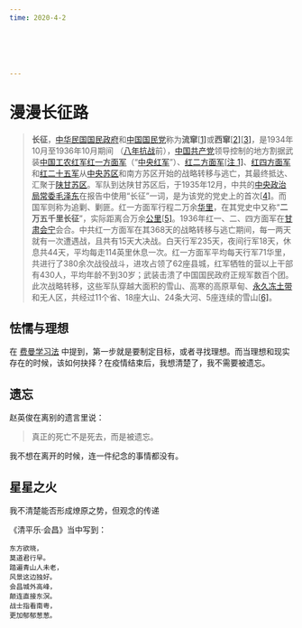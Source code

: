 ```yaml
---
time: 2020-4-2






---
```




# 漫漫长征路

> **长征**，[中华民国](https://zh.wikipedia.org/wiki/中華民國大陸時期)[国民政府](https://zh.wikipedia.org/wiki/國民政府)和[中国国民党](https://zh.wikipedia.org/wiki/中國國民黨)称为**流窜**[[1\]](https://zh.wikipedia.org/wiki/长征#cite_note-1)或**西窜**[[2\]](https://zh.wikipedia.org/wiki/长征#cite_note-薛岳1937-2)[[3\]](https://zh.wikipedia.org/wiki/长征#cite_note-3)，是1934年10月至1936年10月期间 （[八年抗战](https://zh.wikipedia.org/wiki/十四年抗战)前），[中国共产党](https://zh.wikipedia.org/wiki/中国共产党)领导控制的地方割据武装[中国工农红军](https://zh.wikipedia.org/wiki/中国工农红军)[红一方面军](https://zh.wikipedia.org/wiki/红一方面军)（“[中央红军](https://zh.wikipedia.org/wiki/中央红军)”）、[红二方面军](https://zh.wikipedia.org/wiki/红二方面军)[[注 1\]](https://zh.wikipedia.org/wiki/长征#cite_note-4)、[红四方面军](https://zh.wikipedia.org/wiki/红四方面军)和[红二十五军](https://zh.wikipedia.org/wiki/红二十五军)从[中央苏区](https://zh.wikipedia.org/wiki/中央苏区)和南方苏区开始的战略转移与逃亡，其最终抵达、汇聚于[陕甘苏区](https://zh.wikipedia.org/wiki/陕甘苏区)。军队到达陕甘苏区后，于1935年12月，中共的[中央政治局常委](https://zh.wikipedia.org/wiki/中央政治局常委)[毛泽东](https://zh.wikipedia.org/wiki/毛泽东)在报告中使用“长征”一词，是为该党的党史上的首次[[4\]](https://zh.wikipedia.org/wiki/长征#cite_note-5)。而国军则称为追剿、剿匪。红一方面军行程二万余[华里](https://zh.wikipedia.org/wiki/华里)，在其党史中又称“**二万五千里长征**”，实际距离合万余[公里](https://zh.wikipedia.org/wiki/公里)[[5\]](https://zh.wikipedia.org/wiki/长征#cite_note-6)。1936年红一、二、四方面军在[甘肃](https://zh.wikipedia.org/wiki/甘肃)[会宁](https://zh.wikipedia.org/wiki/会宁)会合。中共红一方面军在其368天的战略转移与逃亡期间，每一两天就有一次遭遇战，且共有15天大决战。白天行军235天，夜间行军18天，休息共44天，平均每走114英里休息一次。红一方面军平均每天行军71华里，共进行了380余次战役战斗，进攻占领了62座县城，红军牺牲的营以上干部有430人，平均年龄不到30岁；武装击溃了中国国民政府正规军数百个团。此次战略转移，这些军队穿越大面积的雪山、高寒的高原草甸、[永久冻土带](https://zh.wikipedia.org/wiki/永久冻土)和无人区，共经过11个省、18座大山、24条大河、5座连续的雪山[[6\]](https://zh.wikipedia.org/wiki/长征#cite_note-西行漫记-7)。

## 怯懦与理想

在 [费曼学习法](./Feynman.md) 中提到，第一步就是要制定目标，或者寻找理想。而当理想和现实存在的时候，该如何抉择？在疫情结束后，我想清楚了，我不需要被遗忘。



## 遗忘

赵英俊在离别的遗言里说：

>  真正的死亡不是死去，而是被遗忘。

我不想在离开的时候，连一件纪念的事情都没有。



## 星星之火

我不清楚能否形成燎原之势，但观念的传递

《清平乐·会昌》当中写到：

```
东方欲晓，
莫道君行早。
踏遍青山人未老，
风景这边独好。
会昌城外高峰，
颠连直接东溟。
战士指看南粤，
更加郁郁葱葱。
```

